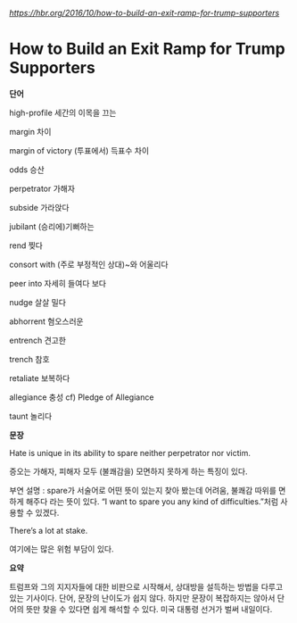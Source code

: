 *https://hbr.org/2016/10/how-to-build-an-exit-ramp-for-trump-supporters*

How to Build an Exit Ramp for Trump Supporters
==============================================

**단어**

high-profile 세간의 이목을 끄는

margin 차이

margin of victory (투표에서) 득표수 차이

odds 승산

perpetrator 가해자

subside 가라앉다

jubilant (승리에)기뻐하는

rend 찢다

consort with (주로 부정적인 상대)~와 어울리다

peer into 자세히 들여다 보다

nudge 살살 밀다

abhorrent 혐오스러운

entrench 견고한

trench 참호

retaliate 보복하다

allegiance 충성 cf) Pledge of Allegiance

taunt 놀리다

**문장**

Hate is unique in its ability to spare neither perpetrator nor victim.

증오는 가해자, 피해자 모두 (불쾌감을) 모면하지 못하게 하는 특징이 있다.

부연 설명 : spare가 서술어로 어떤 뜻이 있는지 찾아 봤는데 어려움, 불쾌감 따위를 면하게 해주다 라는 뜻이 있다. “I want to spare you any kind of difficulties.”처럼 사용할 수 있겠다.

There’s a lot at stake.

여기에는 많은 위험 부담이 있다.

**요약**

트럼프와 그의 지지자들에 대한 비판으로 시작해서, 상대방을 설득하는 방법을 다루고 있는 기사이다. 단어, 문장의 난이도가 쉽지 않다. 하지만 문장이 복잡하지는 않아서 단어의 뜻만 찾을 수 있다면 쉽게 해석할 수 있다. 미국 대통령 선거가 벌써 내일이다.
